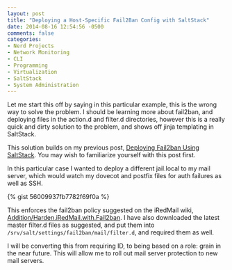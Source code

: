 ```yaml
---
layout: post
title: "Deploying a Host-Specific Fail2Ban Config with SaltStack"
date: 2014-08-16 12:54:56 -0500
comments: false
categories: 
- Nerd Projects
- Network Monitoring
- CLI
- Programming
- Virtualization
- SaltStack
- System Administration
---
```

Let me start this off by saying in this particular example, this is the wrong way to solve the problem. I should be learning more about fail2ban, and deploying files in the action.d and filter.d directories, however this is a really quick and dirty solution to the problem, and shows off jinja templating in SaltStack.

This solution builds on my previous post, [Deploying Fail2ban Using SaltStack](/blog/2014/08/03/deploying-fail2ban-using-saltstack/). You may wish to familiarize yourself with this post first.

<!--more-->

In this particular case I wanted to deploy a different jail.local to my mail server, which would watch my dovecot and postfix files for auth failures as well as SSH.

{% gist 56009937fb7782f69f0a %}

This enforces the fail2ban policy suggested on the iRedMail wiki, 
[Addition/Harden.iRedMail.with.Fail2ban](http://www.iredmail.org/wiki/index.php?title=Addition/Harden.iRedMail.with.Fail2ban). I have also downloaded the latest master filter.d files as suggested, and put them into `/srv/salt/settings/fail2ban/mail/filter.d`, and required them as well. 

I will be converting this from requiring ID, to being based on a role: grain in the near future. This will allow me to roll out mail server protection to new mail servers.


